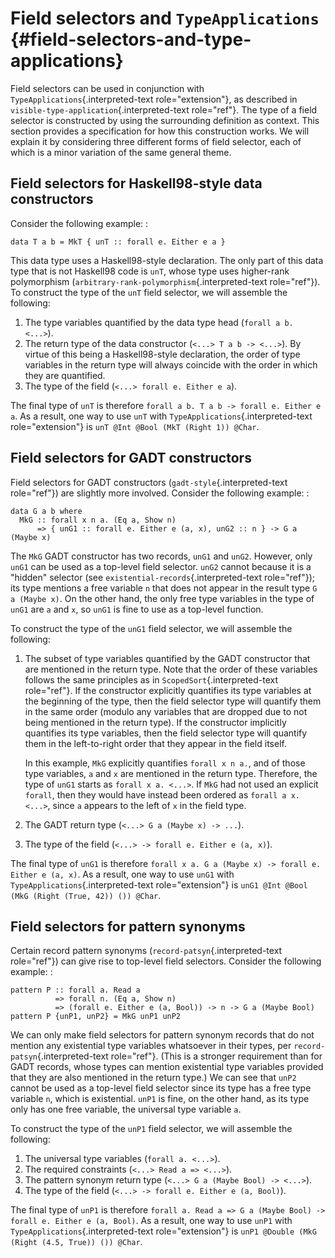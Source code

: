 Field selectors and `TypeApplications` {#field-selectors-and-type-applications}
======================================

Field selectors can be used in conjunction with
`TypeApplications`{.interpreted-text role="extension"}, as described in
`visible-type-application`{.interpreted-text role="ref"}. The type of a
field selector is constructed by using the surrounding definition as
context. This section provides a specification for how this construction
works. We will explain it by considering three different forms of field
selector, each of which is a minor variation of the same general theme.

Field selectors for Haskell98-style data constructors
-----------------------------------------------------

Consider the following example: :

    data T a b = MkT { unT :: forall e. Either e a }

This data type uses a Haskell98-style declaration. The only part of this
data type that is not Haskell98 code is `unT`, whose type uses
higher-rank polymorphism
(`arbitrary-rank-polymorphism`{.interpreted-text role="ref"}). To
construct the type of the `unT` field selector, we will assemble the
following:

1.  The type variables quantified by the data type head
    (`forall a b. <...>`).
2.  The return type of the data constructor (`<...> T a b -> <...>`). By
    virtue of this being a Haskell98-style declaration, the order of
    type variables in the return type will always coincide with the
    order in which they are quantified.
3.  The type of the field (`<...> forall e. Either e a`).

The final type of `unT` is therefore
`forall a b. T a b -> forall e. Either e a`. As a result, one way to use
`unT` with `TypeApplications`{.interpreted-text role="extension"} is
`unT @Int @Bool (MkT (Right 1)) @Char`.

Field selectors for GADT constructors
-------------------------------------

Field selectors for GADT constructors (`gadt-style`{.interpreted-text
role="ref"}) are slightly more involved. Consider the following example:
:

    data G a b where
      MkG :: forall x n a. (Eq a, Show n)
          => { unG1 :: forall e. Either e (a, x), unG2 :: n } -> G a (Maybe x)

The `MkG` GADT constructor has two records, `unG1` and `unG2`. However,
only `unG1` can be used as a top-level field selector. `unG2` cannot
because it is a \"hidden\" selector (see
`existential-records`{.interpreted-text role="ref"}); its type mentions
a free variable `n` that does not appear in the result type
`G a (Maybe x)`. On the other hand, the only free type variables in the
type of `unG1` are `a` and `x`, so `unG1` is fine to use as a top-level
function.

To construct the type of the `unG1` field selector, we will assemble the
following:

1.  The subset of type variables quantified by the GADT constructor that
    are mentioned in the return type. Note that the order of these
    variables follows the same principles as in
    `ScopedSort`{.interpreted-text role="ref"}. If the constructor
    explicitly quantifies its type variables at the beginning of the
    type, then the field selector type will quantify them in the same
    order (modulo any variables that are dropped due to not being
    mentioned in the return type). If the constructor implicitly
    quantifies its type variables, then the field selector type will
    quantify them in the left-to-right order that they appear in the
    field itself.

    In this example, `MkG` explicitly quantifies `forall x n a.`, and of
    those type variables, `a` and `x` are mentioned in the return type.
    Therefore, the type of `unG1` starts as `forall x a. <...>`. If
    `MkG` had not used an explicit `forall`, then they would have
    instead been ordered as `forall a x. <...>`, since `a` appears to
    the left of `x` in the field type.

2.  The GADT return type (`<...> G a (Maybe x) -> ...`).
3.  The type of the field (`<...> -> forall e. Either e (a, x)`).

The final type of `unG1` is therefore
`forall x a. G a (Maybe x) -> forall e. Either e (a, x)`. As a result,
one way to use `unG1` with `TypeApplications`{.interpreted-text
role="extension"} is
`unG1 @Int @Bool (MkG (Right (True, 42)) ()) @Char`.

Field selectors for pattern synonyms
------------------------------------

Certain record pattern synonyms (`record-patsyn`{.interpreted-text
role="ref"}) can give rise to top-level field selectors. Consider the
following example: :

    pattern P :: forall a. Read a
              => forall n. (Eq a, Show n)
              => (forall e. Either e (a, Bool)) -> n -> G a (Maybe Bool)
    pattern P {unP1, unP2} = MkG unP1 unP2

We can only make field selectors for pattern synonym records that do not
mention any existential type variables whatsoever in their types, per
`record-patsyn`{.interpreted-text role="ref"}. (This is a stronger
requirement than for GADT records, whose types can mention existential
type variables provided that they are also mentioned in the return
type.) We can see that `unP2` cannot be used as a top-level field
selector since its type has a free type variable `n`, which is
existential. `unP1` is fine, on the other hand, as its type only has one
free variable, the universal type variable `a`.

To construct the type of the `unP1` field selector, we will assemble the
following:

1.  The universal type variables (`forall a. <...>`).
2.  The required constraints (`<...> Read a => <...>`).
3.  The pattern synonym return type (`<...> G a (Maybe Bool) -> <...>`).
4.  The type of the field (`<...> -> forall e. Either e (a, Bool)`).

The final type of `unP1` is therefore
`forall a. Read a => G a (Maybe Bool) -> forall e. Either e (a, Bool)`.
As a result, one way to use `unP1` with
`TypeApplications`{.interpreted-text role="extension"} is
`unP1 @Double (MkG (Right (4.5, True)) ()) @Char`.
